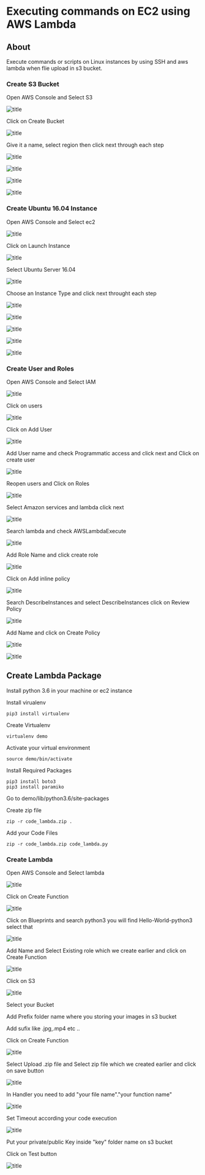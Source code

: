 # Executing commands on EC2 using AWS Lambda

## About

Execute commands or scripts on Linux instances by using SSH and aws lambda when flie upload in s3 bucket.


### Create S3 Bucket

Open AWS Console and Select S3

![title](images/s31.png)

Click on Create Bucket

![title](images/s32.png)

Give it a name, select region then click next through each step

![title](images/s33.png)

![title](images/s34.png)

![title](images/s35.png)

![title](images/s36.png)

### Create Ubuntu 16.04 Instance


Open AWS Console and Select ec2

![title](images/s31.png)

Click on Launch Instance

![title](images/2.png)

Select Ubuntu Server 16.04 

![title](images/3.png)

Choose an Instance Type and click next throught each step

![title](images/4.png)

![title](images/5.png)

![title](images/6.png)

![title](images/7.png)

![title](images/8.png)

### Create User and Roles

Open AWS Console and Select IAM

![title](images/s31.png)

Click on users

![title](images/iam1.png)

Click on Add User

![title](images/iam2.png)

Add User name and check Programmatic access and click next and Click on create user

![title](images/iam3.png)

Reopen users and Click on Roles

![title](images/iam1.png)

Select Amazon services and lambda click next

![title](images/role1.png)

Search lambda and check AWSLambdaExecute

![title](images/role2.png)

Add Role Name and click create role

![title](images/role3.png)

Click on Add inline policy 

![title](images/role3.png)

Search DescribeInstances and  select DescribeInstances click on Review Policy

![title](images/role4.png)

Add Name and click on Create Policy

![title](images/role5.png)

![title](images/role6.png)


## Create Lambda Package

Install python 3.6 in your machine or ec2 instance

Install virualenv

```
pip3 install virtualenv

```
Create Virtualenv

```
virtualenv demo

```

Activate your virtual environment

```
source demo/bin/activate

```

Install Required Packages

```
pip3 install boto3
pip3 install paramiko

```

Go to demo/lib/python3.6/site-packages

Create zip file

```
zip -r code_lambda.zip .

```
Add your Code Files

```
zip -r code_lambda.zip code_lambda.py

```
### Create Lambda

Open AWS Console and Select lambda

![title](images/s31.png)


Click on Create Function

![title](images/lambda1.png)

Click on Blueprints and search python3 you will find Hello-World-python3 select that

![title](images/lambda2.png)

Add Name and Select Existing role which we create earlier and click on Create Function

![title](images/lambda3.png)

Click on S3 

![title](images/lambda4.png)

Select your Bucket

Add Prefix folder name where you storing your images in s3 bucket 

Add sufix like .jpg,.mp4 etc ..

Click on Create Function

![title](images/lambda5.png)

Select Upload .zip file and Select zip file which we created earlier and click on save button

![title](images/lambda6.png)

In Handler you need to add "your file name"."your function name"

![title](images/lambda7.png)

Set Timeout according your code execution

![title](images/lambda8.png)

Put your private/public Key inside "key" folder name on s3 bucket

Click on Test button

![title](images/lambda9.png)



